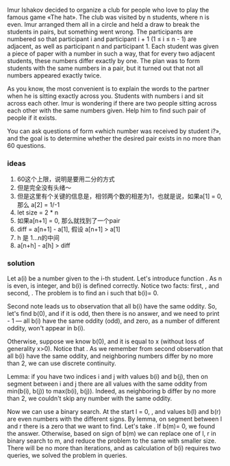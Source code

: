 Imur Ishakov decided to organize a club for people who love to play the famous game «The hat». The club was visited by n
students, where n is even. Imur arranged them all in a circle and held a draw to break the students in pairs, but
something went wrong. The participants are numbered so that participant i and participant i + 1 (1 ≤ i ≤ n - 1) are
adjacent, as well as participant n and participant 1. Each student was given a piece of paper with a number in such a
way, that for every two adjacent students, these numbers differ exactly by one. The plan was to form students with the
same numbers in a pair, but it turned out that not all numbers appeared exactly twice.

As you know, the most convenient is to explain the words to the partner when he is sitting exactly across you. Students
with numbers i and sit across each other. Imur is wondering if there are two people sitting across each other with the
same numbers given. Help him to find such pair of people if it exists.

You can ask questions of form «which number was received by student i?», and the goal is to determine whether the
desired pair exists in no more than 60 questions.

### ideas

1. 60这个上限，说明是要用二分的方式
2. 但是完全没有头绪～
3. 但是这里有个关键的信息是，相邻两个数的相差为1，也就是说，如果a[1] = 0, 那么 a[2] = 1/-1
4. let size = 2 * n
4. 如果a[n+1] = 0, 那么就找到了一个pair
5. diff = a[n+1] - a[1], 假设 a[n+1] > a[1]
6. h 是 1...n的中间
7. a[n+h] - a[h] > diff

### solution

Let a(i) be a number given to the i-th student. Let's introduce function . As n is even, is integer, and b(i) is defined
correctly. Notice two facts: first, , and second, . The problem is to find an i such that b(i)= 0.

Second note leads us to observation that all b(i) have the same oddity. So, let's find b(0), and if it is odd, then
there is no answer, and we need to print - 1 — all b(i) have the same oddity (odd), and zero, as a number of different
oddity, won't appear in b(i).

Otherwise, suppose we know b(0), and it is equal to x (without loss of generality x>0). Notice that . As we remember
from second observation that all b(i) have the same oddity, and neighboring numbers differ by no more than 2, we can use
discrete continuity.

Lemma: if you have two indices i and j with values b(i) and b(j), then on segment between i and j there are all values
with the same oddity from min(b(i), b(j)) to max(b(i), b(j)). Indeed, as neighboring b differ by no more than 2, we
couldn't skip any number with the same oddity.

Now we can use a binary search. At the start l = 0, , and values b(l) and b(r) are even numbers with the different
signs. By lemma, on segment between l and r there is a zero that we want to find. Let's take . If b(m)= 0, we found the
answer. Otherwise, based on sign of b(m) we can replace one of l, r in binary search to m, and reduce the problem to the
same with smaller size. There will be no more than iterations, and as calculation of b(i) requires two queries, we
solved the problem in queries.
